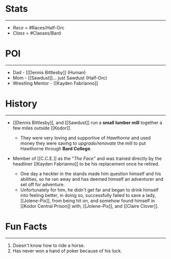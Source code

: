 
# Stats
---
- *Race* = #Races/Half-Orc
- *Class* = #Classes/Bard

# POI
---
- Dad - [[Dennis Bittlesby]] (Human)
- Mom - [[Sawdust]]... just Sawdust (Half-Orc)
- Wrestling Mentor - [[Kayden Fabrianno]]

# History 
---
- [[Dennis Bittlesby]], and [[Sawdust]] run a **small lumber mill** together a few miles outside [[Kodor]]. 
	- They were very loving and supportive of *Hawthorne* and used money they were saving to *upgrade/renovate* the mill to put Hawthorne through **Bard College**. 

- Member of [[C.C.E.]] as the "*The Face*" and was trained directly by the headliner [[Kayden Fabrianno]] to be his replacement once he retired. 
	- One day a heckler in the stands made him question himself and his abilities, so he ran away and has deemed himself an adventurer and set off for adventure. 
	- Unfortunately for him, he didn't get far and began to drink himself into feeling better, in doing so, successfully failed to save a lady, [[Jolene-Pix]], from being hit on, and somehow found himself in [[Kodor Central Prison]] with, [[Jolene-Pix]], and [[Claire Clover]].

# Fun Facts
---
1. Doesn't know how to ride a horse.
2. Has never won a hand of poker because of his luck.